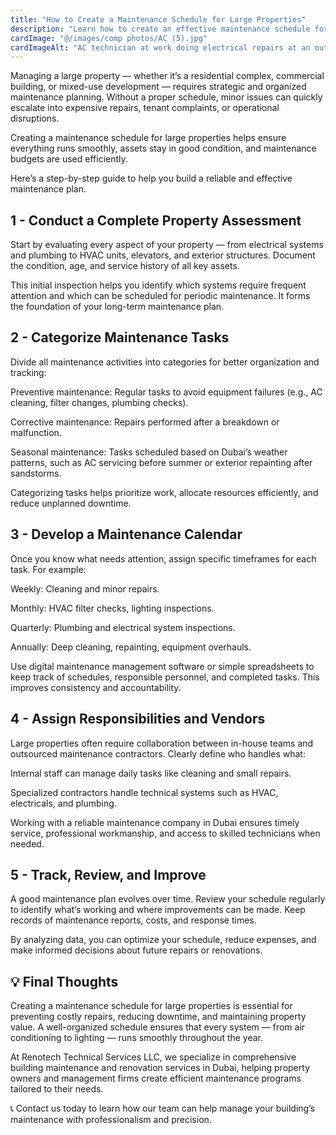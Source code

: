 ```yaml
---
title: "How to Create a Maintenance Schedule for Large Properties"
description: "Learn how to create an effective maintenance schedule for large properties in Dubai to prevent costly repairs, ensure tenant satisfaction, and extend building lifespan."
cardImage: "@/images/comp photos/AC (5).jpg"
cardImageAlt: "AC technician at work doing electrical repairs at an outdoor AC"
---
```


Managing a large property — whether it’s a residential complex, commercial building, or mixed-use development — requires strategic and organized maintenance planning. Without a proper schedule, minor issues can quickly escalate into expensive repairs, tenant complaints, or operational disruptions.

Creating a maintenance schedule for large properties helps ensure everything runs smoothly, assets stay in good condition, and maintenance budgets are used efficiently.

Here’s a step-by-step guide to help you build a reliable and effective maintenance plan.

## 1 - Conduct a Complete Property Assessment

Start by evaluating every aspect of your property — from electrical systems and plumbing to HVAC units, elevators, and exterior structures. Document the condition, age, and service history of all key assets.

This initial inspection helps you identify which systems require frequent attention and which can be scheduled for periodic maintenance. It forms the foundation of your long-term maintenance plan.

## 2 - Categorize Maintenance Tasks

Divide all maintenance activities into categories for better organization and tracking:

Preventive maintenance: Regular tasks to avoid equipment failures (e.g., AC cleaning, filter changes, plumbing checks).

Corrective maintenance: Repairs performed after a breakdown or malfunction.

Seasonal maintenance: Tasks scheduled based on Dubai’s weather patterns, such as AC servicing before summer or exterior repainting after sandstorms.

Categorizing tasks helps prioritize work, allocate resources efficiently, and reduce unplanned downtime.

## 3 - Develop a Maintenance Calendar

Once you know what needs attention, assign specific timeframes for each task.
For example:

Weekly: Cleaning and minor repairs.

Monthly: HVAC filter checks, lighting inspections.

Quarterly: Plumbing and electrical system inspections.

Annually: Deep cleaning, repainting, equipment overhauls.

Use digital maintenance management software or simple spreadsheets to keep track of schedules, responsible personnel, and completed tasks. This improves consistency and accountability.



## 4 - Assign Responsibilities and Vendors

Large properties often require collaboration between in-house teams and outsourced maintenance contractors. Clearly define who handles what:

Internal staff can manage daily tasks like cleaning and small repairs.

Specialized contractors handle technical systems such as HVAC, electricals, and plumbing.

Working with a reliable maintenance company in Dubai ensures timely service, professional workmanship, and access to skilled technicians when needed.

## 5 - Track, Review, and Improve

A good maintenance plan evolves over time. Review your schedule regularly to identify what’s working and where improvements can be made. Keep records of maintenance reports, costs, and response times.

By analyzing data, you can optimize your schedule, reduce expenses, and make informed decisions about future repairs or renovations.

## 💡 Final Thoughts

Creating a maintenance schedule for large properties is essential for preventing costly repairs, reducing downtime, and maintaining property value. A well-organized schedule ensures that every system — from air conditioning to lighting — runs smoothly throughout the year.

At Renotech Technical Services LLC, we specialize in comprehensive building maintenance and renovation services in Dubai, helping property owners and management firms create efficient maintenance programs tailored to their needs.

📞 Contact us today to learn how our team can help manage your building’s maintenance with professionalism and precision.